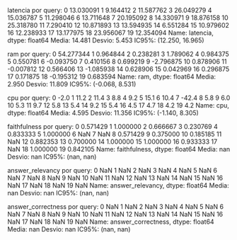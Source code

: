 latencia por query: 0     13.030091
1      9.164412
2     11.587762
3     26.049279
4     15.036787
5     11.298046
6     13.711648
7     20.195092
8     14.330971
9     18.876158
10    25.318780
11     7.290410
12    10.871893
13    13.594935
14     6.551284
15    10.979602
16    12.238933
17    13.177975
18    23.956067
19    12.354094
Name: latencia, dtype: float64
Media: 14.481
Desvio: 5.453
IC95%: (12.250, 16.965)

ram por query: 0     54.277344
1      0.964844
2      0.238281
3      1.789062
4      0.984375
5      0.550781
6     -0.093750
7      0.410156
8      0.699219
9     -2.796875
10     0.878906
11    -0.007812
12     0.566406
13    -1.085938
14     0.628906
15     0.042969
16     0.296875
17     0.171875
18    -0.195312
19     0.683594
Name: ram, dtype: float64
Media: 2.950
Desvio: 11.809
IC95%: (-0.068, 8.531)

cpu por query: 0     -2.0
1     11.2
2     11.4
3      8.8
4      9.2
5     15.1
6     10.4
7    -42.4
8      5.8
9      6.0
10     5.3
11     9.7
12     5.8
13     5.4
14     9.2
15     5.4
16     4.5
17     4.7
18     4.2
19     4.2
Name: cpu, dtype: float64
Media: 4.595
Desvio: 11.356
IC95%: (-1.140, 8.305)

faithfulness por query: 0     0.571429
1     1.000000
2     0.666667
3     0.230769
4     0.833333
5     1.000000
6          NaN
7          NaN
8     0.571429
9     0.375000
10    0.185185
11         NaN
12    0.882353
13    0.700000
14    1.000000
15    1.000000
16    0.933333
17         NaN
18    1.000000
19    0.842105
Name: faithfulness, dtype: float64
Media: nan
Desvio: nan
IC95%: (nan, nan)

answer_relevancy por query: 0    NaN
1    NaN
2    NaN
3    NaN
4    NaN
5    NaN
6    NaN
7    NaN
8    NaN
9    NaN
10   NaN
11   NaN
12   NaN
13   NaN
14   NaN
15   NaN
16   NaN
17   NaN
18   NaN
19   NaN
Name: answer_relevancy, dtype: float64
Media: nan
Desvio: nan
IC95%: (nan, nan)

answer_correctness por query: 0    NaN
1    NaN
2    NaN
3    NaN
4    NaN
5    NaN
6    NaN
7    NaN
8    NaN
9    NaN
10   NaN
11   NaN
12   NaN
13   NaN
14   NaN
15   NaN
16   NaN
17   NaN
18   NaN
19   NaN
Name: answer_correctness, dtype: float64
Media: nan
Desvio: nan
IC95%: (nan, nan)

